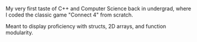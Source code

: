 My very first taste of C++ and Computer Science back in undergrad, where I coded the classic game "Connect 4" from scratch.

Meant to display proficiency with structs, 2D arrays, and function modularity.
